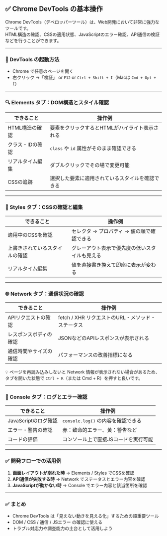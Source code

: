 ## ✅ Chrome DevTools の基本操作

Chrome DevTools（デベロッパーツール）は、Web開発において非常に強力なツールです。  
HTML構造の確認、CSSの適用状態、JavaScriptのエラー確認、API通信の検証などを行うことができます。

---

### 🧩 DevTools の起動方法

- Chrome で任意のページを開く
- 右クリック →「検証」 or `F12` or `Ctrl + Shift + I`（Macは `Cmd + Opt + I`）

---

### 🔍 Elements タブ：DOM構造とスタイル確認

| できること | 操作例 |
|------------|--------|
| HTML構造の確認 | 要素をクリックするとHTMLがハイライト表示される |
| クラス・IDの確認 | `class` や `id` 属性がそのまま確認できる |
| リアルタイム編集 | ダブルクリックでその場で変更可能 |
| CSSの追跡 | 選択した要素に適用されているスタイルを確認できる |

---

### 🎨 Styles タブ：CSSの確認と編集

| できること | 操作例 |
|------------|--------|
| 適用中のCSSを確認 | セレクタ → プロパティ → 値の順で確認できる |
| 上書きされているスタイルの確認 | グレーアウト表示で優先度の低いスタイルも見える |
| リアルタイム編集 | 値を直接書き換えて即座に表示が変わる |

---

### 🌐 Network タブ：通信状況の確認

| できること | 操作例 |
|------------|--------|
| APIリクエストの確認 | fetch / XHR リクエストのURL・メソッド・ステータス |
| レスポンスボディの確認 | JSONなどのAPIレスポンスが表示される |
| 通信時間やサイズの確認 | パフォーマンスの改善指標になる |

💡 ページを再読み込みしないと Network 情報が表示されない場合があるため、タブを開いた状態で `Ctrl + R`（または Cmd + R）を押すと良いです。

---

### 🧾 Console タブ：ログとエラー確認

| できること | 操作例 |
|------------|--------|
| JavaScriptのログ確認 | `console.log()` の内容を確認できる |
| エラー・警告の確認 | 赤：致命的エラー、黄：警告など |
| コードの評価 | コンソール上で直接JSコードを実行可能 |

---

### ✅ 開発フローでの活用例

1. **画面レイアウトが崩れた時** → Elements / Styles でCSSを確認
2. **API通信が失敗する時** → Network でステータスとエラー内容を確認
3. **JavaScriptが動かない時** → Console でエラー内容と該当箇所を確認

---

### ✅ まとめ

- Chrome DevTools は「見えない動きを見える化」するための超重要ツール
- DOM / CSS / 通信 / JSエラー の確認に使える
- トラブル対応力や調査能力の土台として活用しよう